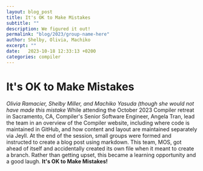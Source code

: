 ```yaml
---
layout: blog_post
title: It's OK to Make Mistakes
subtitle: ""
description: We figured it out!
permalink: "blog/2023/group-name-here"
author: Shelby, Olivia, Machiko
excerpt: ""
date:   2023-10-18 12:33:13 +0200
categories: compiler
---
```

# It's OK to Make Mistakes #
_Olivia Ramacier, Shelby Miller, and Machiko Yasuda (though she would not have made this mistake_
While attending the October 2023 Compiler retreat in Sacramento, CA, Compiler's Senior Software Engineer, Angela Tran, lead the team in an overview of the Compiler website, including where code is maintained in GitHub, and how content and layout are maintained separately via Jeyll. At the end of the session, small groups were formed and instructed to create a blog post using markdown. This team, MOS, got ahead of itself and accidentally created its own file when it meant to create a branch. Rather than getting upset, this became a learning opportunity and a good laugh. **It's OK to Make Mistakes!**
